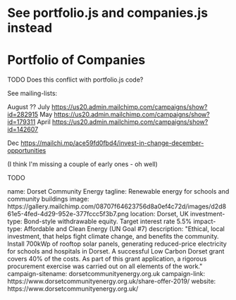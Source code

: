 
# See portfolio.js and companies.js instead

# Portfolio of Companies

TODO Does this conflict with portfolio.js code?

See mailing-lists:

August ??
July https://us20.admin.mailchimp.com/campaigns/show?id=282915
May https://us20.admin.mailchimp.com/campaigns/show?id=179311
April https://us20.admin.mailchimp.com/campaigns/show?id=142607

Dec https://mailchi.mp/ace59fd0fbd4/invest-in-change-december-opportunities

(I think I'm missing a couple of early ones - oh well)


TODO

<section src='index.html'>

</section>


<section src='template-company.html'>
name: Dorset Community Energy
tagline: Renewable energy for schools and community buildings
image: https://gallery.mailchimp.com/08707f64623756d8a0ef4c72d/images/d2d861e5-4fed-4d29-952e-377fccc5f3b7.png
location: Dorset, UK
investment-type: Bond-style withdrawable equity. Target interest rate 5.5%
impact-type: Affordable and Clean Energy (UN Goal #7)
description: "Ethical, local investment, that helps fight climate change, and benefits the community. Install 700kWp of rooftop solar panels, generating reduced-price electricity for schools and hospitals in Dorset. A successful Low Carbon Dorset grant covers 40% of the costs. As part of this grant application, a rigorous procurement exercise was carried out on all elements of the work." 
campaign-sitename: dorsetcommunityenergy.org.uk
campaign-link: https://www.dorsetcommunityenergy.org.uk/share-offer-2019/
website: https://www.dorsetcommunityenergy.org.uk/
</section>

